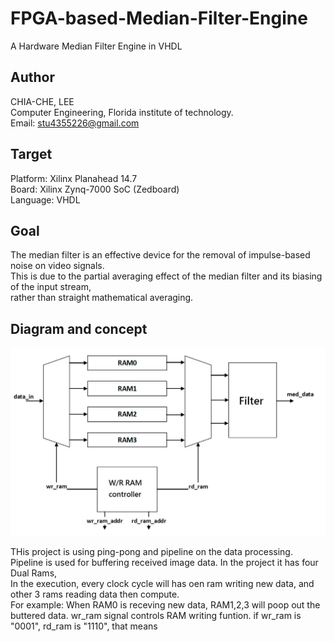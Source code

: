 # FPGA-based-Median-Filter-Engine
A Hardware Median Filter Engine in  VHDL

Author    
-------------
CHIA-CHE, LEE   
Computer Engineering, Florida institute of technology.   
Email: stu4355226@gmail.com    
    
Target   
-------------
Platform: Xilinx Planahead 14.7   
Board: Xilinx Zynq-7000 SoC (Zedboard)    
Language: VHDL   

Goal   
-------------
The median filter is an effective device for the removal of impulse-based noise on video signals.    
This is due to the partial averaging effect of the median filter and its biasing of the input stream,    
rather than straight mathematical averaging.   


Diagram and concept
-------------
    
![Diagram](/images/diagram.jpg)   
    
THis project is using ping-pong and pipeline on the data processing.    
Pipeline is used for buffering received image data. In the project it has four Dual Rams,    
In the execution, every clock cycle will has oen ram writing new data, and other 3 rams reading data then compute.   
For example: When RAM0 is receving new data, RAM1,2,3 will poop out the buttered data.
wr_ram signal controls RAM writing funtion. if wr_ram is "0001", rd_ram is "1110", that means
 
